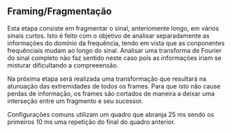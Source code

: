## Framing/Fragmentação

Esta etapa consiste em fragmentar o sinal, anteriomente longo, em vários sinais curtos. Isto é feito com o objetivo de analisar separadamente as informações do domínio da frequência, tendo em vista que as conponentes frequênciais mudam ao longo do sinal. Analisar uma transforma de Fourier do sinal completo não faz sentido neste caso pois as informações iriam se misturar dificultando a compreeensão.

Na próxima etapa será realizada uma transformação que resultará na atunuação das extremidades de todos os frames. Para que isto não cause perdas de informação, os frames são cortados de maneira a deixar uma interseção entre um fragmento e seu sucessor.

Configurações comuns utilizam um quadro que abranja 25 ms sendo os primeiros 10 ms uma repetição do final do quadro anterior.